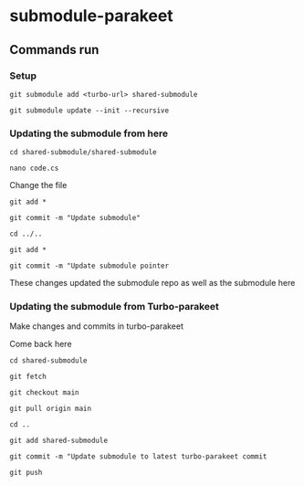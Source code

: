 # submodule-parakeet

## Commands run
### Setup
`git submodule add <turbo-url> shared-submodule`

`git submodule update --init --recursive`

### Updating the submodule from here
`cd shared-submodule/shared-submodule`

`nano code.cs`

Change the file

`git add *`

`git commit -m "Update submodule"`

`cd ../..`

`git add *`

`git commit -m "Update submodule pointer`


These changes updated the submodule repo as well as the submodule here


### Updating the submodule from Turbo-parakeet
Make changes and commits in turbo-parakeet

Come back here

`cd shared-submodule`

`git fetch`

`git checkout main`

`git pull origin main`

`cd ..`

`git add shared-submodule`

`git commit -m "Update submodule to latest turbo-parakeet commit`

`git push`

